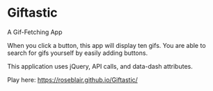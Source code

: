 # Giftastic
A Gif-Fetching App

When you click a button, this app will display ten gifs. 
You are able to search for gifs yourself by easily adding buttons. 

This application uses jQuery, API calls, and data-dash attributes. 

Play here: https://roseblair.github.io/Giftastic/
